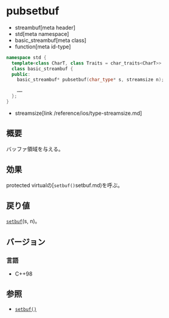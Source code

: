 # pubsetbuf
* streambuf[meta header]
* std[meta namespace]
* basic_streambuf[meta class]
* function[meta id-type]

```cpp
namespace std {
  template<class CharT, class Traits = char_traits<CharT>>
  class basic_streambuf {
  public:
    basic_streambuf* pubsetbuf(char_type* s, streamsize n);

    ……
  };
}
```
* streamsize[link /reference/ios/type-streamsize.md]

## 概要
バッファ領域を与える。

## 効果
protected virtualの[`setbuf()`setbuf.md)を呼ぶ。

## 戻り値
[`setbuf`](setbuf.md)(s, n)。

## バージョン
### 言語
- C++98

## 参照
- [`setbuf()`](setbuf.md)
